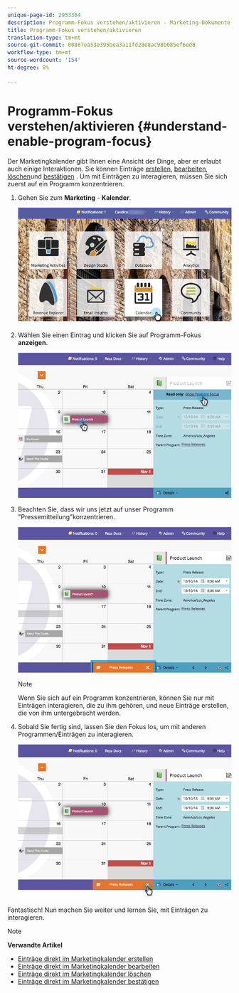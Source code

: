 ```yaml
---
unique-page-id: 2953364
description: Programm-Fokus verstehen/aktivieren - Marketing-Dokumente - Produktdokumentation
title: Programm-Fokus verstehen/aktivieren
translation-type: tm+mt
source-git-commit: 00887ea53e395bea3a11fd28e0ac98b085ef6ed8
workflow-type: tm+mt
source-wordcount: '154'
ht-degree: 0%

---
```



# Programm-Fokus verstehen/aktivieren {#understand-enable-program-focus}

Der Marketingkalender gibt Ihnen eine Ansicht der Dinge, aber er erlaubt auch einige Interaktionen. Sie können Einträge [erstellen](../../../../product-docs/core-marketo-concepts/marketing-calendar/working-with-the-calendar/create-entries-directly-in-the-marketing-calendar.md), [bearbeiten](../../../../product-docs/core-marketo-concepts/marketing-calendar/working-with-the-calendar/edit-entries-directly-in-the-marketing-calendar.md), [löschen](../../../../product-docs/core-marketo-concepts/marketing-calendar/working-with-the-calendar/delete-entries-directly-in-the-marketing-calendar.md)und [bestätigen](../../../../product-docs/core-marketo-concepts/marketing-calendar/working-with-the-calendar/confirm-entries-directly-in-the-marketing-calendar.md) . Um mit Einträgen zu interagieren, müssen Sie sich zuerst auf ein Programm konzentrieren.

1. Gehen Sie zum **Marketing** - **Kalender**.

   ![](assets/2017-05-10-15-30-47-1.png)

1. Wählen Sie einen Eintrag und klicken Sie auf Programm-Fokus **anzeigen**.

   ![](assets/image2014-10-20-13-3a24-3a3.png)

1. Beachten Sie, dass wir uns jetzt auf unser Programm &quot;Pressemitteilung&quot;konzentrieren.

   ![](assets/image2014-10-20-13-3a24-3a15.png)

   >[!NOTE]
   >
   >Wenn Sie sich auf ein Programm konzentrieren, können Sie nur mit Einträgen interagieren, die zu ihm gehören, und neue Einträge erstellen, die von ihm untergebracht werden.

1. Sobald Sie fertig sind, lassen Sie den Fokus los, um mit anderen Programmen/Einträgen zu interagieren.

   ![](assets/image2014-10-20-13-3a24-3a24.png)

Fantastisch! Nun machen Sie weiter und lernen Sie, mit Einträgen zu interagieren.

>[!NOTE]
>
>**Verwandte Artikel**
>
>* [Einträge direkt im Marketingkalender erstellen](../../../../product-docs/core-marketo-concepts/marketing-calendar/working-with-the-calendar/create-entries-directly-in-the-marketing-calendar.md)
>* [Einträge direkt im Marketingkalender bearbeiten](../../../../product-docs/core-marketo-concepts/marketing-calendar/working-with-the-calendar/edit-entries-directly-in-the-marketing-calendar.md)
>* [Einträge direkt im Marketingkalender löschen](../../../../product-docs/core-marketo-concepts/marketing-calendar/working-with-the-calendar/delete-entries-directly-in-the-marketing-calendar.md)
>* [Einträge direkt im Marketingkalender bestätigen](../../../../product-docs/core-marketo-concepts/marketing-calendar/working-with-the-calendar/confirm-entries-directly-in-the-marketing-calendar.md)

>



